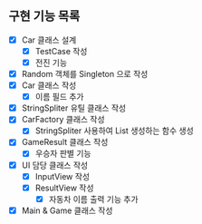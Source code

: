 ## 구현 기능 목록
- [x] Car 클래스 설계 
  - [x] TestCase 작성
  - [x] 전진 기능
- [x] Random 객체를 Singleton 으로 작성
- [x] Car 클래스 작성
  - [x] 이름 필드 추가
- [x] StringSpliter 유틸 클래스 작성
- [x] CarFactory 클래스 작성
  - [x] StringSpliter 사용하여 List<Car> 생성하는 함수 생성
- [x] GameResult 클래스 작성
  - [x] 우승자 판별 기능
- [x] UI 담당 클래스 작성
  - [x] InputView 작성
  - [x] ResultView 작성
    - [x] 자동차 이름 출력 기능 추가
- [x] Main & Game 클래스 작성
